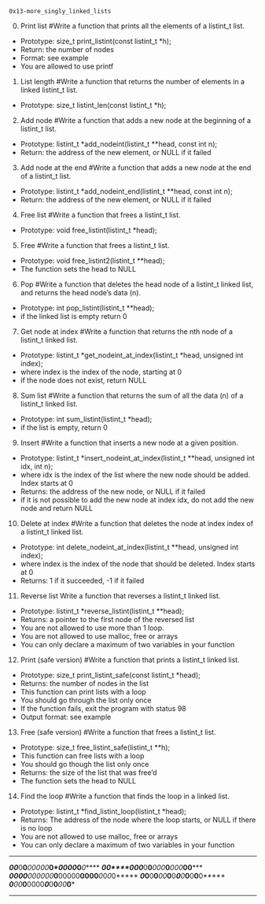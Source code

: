 	0x13-more_singly_linked_lists
0. Print list
#Write a function that prints all the elements of a listint_t list.
* Prototype: size_t print_listint(const listint_t *h);
* Return: the number of nodes
* Format: see example
* You are allowed to use printf


1. List length
#Write a function that returns the number of elements in a linked listint_t list.
* Prototype: size_t listint_len(const listint_t *h);


2. Add node
#Write a function that adds a new node at the beginning of a listint_t list.
* Prototype: listint_t *add_nodeint(listint_t **head, const int n);
* Return: the address of the new element, or NULL if it failed


3. Add node at the end
#Write a function that adds a new node at the end of a listint_t list.
* Prototype: listint_t *add_nodeint_end(listint_t **head, const int n);
* Return: the address of the new element, or NULL if it failed


4. Free list
#Write a function that frees a listint_t list.
* Prototype: void free_listint(listint_t *head);


5. Free
#Write a function that frees a listint_t list.
* Prototype: void free_listint2(listint_t **head);
* The function sets the head to NULL


6. Pop
#Write a function that deletes the head node of a listint_t linked list, and returns the head node’s data (n).
* Prototype: int pop_listint(listint_t **head);
* if the linked list is empty return 0


7. Get node at index
#Write a function that returns the nth node of a listint_t linked list.
* Prototype: listint_t *get_nodeint_at_index(listint_t *head, unsigned int index);
* where index is the index of the node, starting at 0
* if the node does not exist, return NULL


8. Sum list
#Write a function that returns the sum of all the data (n) of a listint_t linked list.
* Prototype: int sum_listint(listint_t *head);
* if the list is empty, return 0


9. Insert
#Write a function that inserts a new node at a given position.
* Prototype: listint_t *insert_nodeint_at_index(listint_t **head, unsigned int idx, int n);
* where idx is the index of the list where the new node should be added. Index starts at 0
* Returns: the address of the new node, or NULL if it failed
* if it is not possible to add the new node at index idx, do not add the new node and return NULL


10. Delete at index
#Write a function that deletes the node at index index of a listint_t linked list.
* Prototype: int delete_nodeint_at_index(listint_t **head, unsigned int index);
* where index is the index of the node that should be deleted. Index starts at 0
* Returns: 1 if it succeeded, -1 if it failed


11. Reverse list
Write a function that reverses a listint_t linked list.
* Prototype: listint_t *reverse_listint(listint_t **head);
* Returns: a pointer to the first node of the reversed list
* You are not allowed to use more than 1 loop.
* You are not allowed to use malloc, free or arrays
* You can only declare a maximum of two variables in your function


12. Print (safe version)
#Write a function that prints a listint_t linked list.
* Prototype: size_t print_listint_safe(const listint_t *head);
* Returns: the number of nodes in the list
* This function can print lists with a loop
* You should go through the list only once
* If the function fails, exit the program with status 98
* Output format: see example


13. Free (safe version)
#Write a function that frees a listint_t list.
* Prototype: size_t free_listint_safe(listint_t **h);
* This function can free lists with a loop
* You should go though the list only once
* Returns: the size of the list that was free’d
* The function sets the head to NULL


14. Find the loop
#Write a function that finds the loop in a linked list.
* Prototype: listint_t *find_listint_loop(listint_t *head);
* Returns: The address of the node where the loop starts, or NULL if there is no loop
* You are not allowed to use malloc, free or arrays
* You can only declare a maximum of two variables in your function

*******************************************************
*****00*****0**0***0**0000*****0****0000***0*****0*****
*****00****00**0***0**0***0**0**0***0***0**00***00*****
*****0**0*0*0**00000**0***0**00000**0000***0*0*0*0*****
*****0***0**0**0***0**0***0**0***0**0***0**0**0**0*****
*****0******0**0***0**0000***0***0**0***0**0*****0*****
******************************************************
